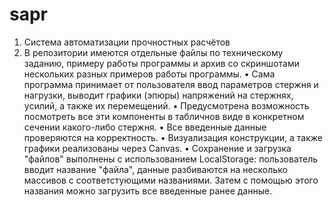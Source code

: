 # sapr
1. Система автоматизации прочностных расчётов
2. В репозитории имеются отдельные файлы по техническому заданию, примеру работы программы и архив со скриншотами нескольких разных примеров работы программы.
• Сама программа принимает от пользователя ввод параметров стержня и нагрузки, выводит графики (эпюры) напряжений на стержнях, усилий, а также их перемещений.
• Предусмотрена возможность посмотреть все эти компоненты в табличнов виде в конкретном сечении какого-либо стержня.
• Все введенные данные проверяются на корректность.
• Визуализация конструкции, а также графики реализованы через Canvas.
• Сохранение и загрузка "файлов" выполнены с использованием LocalStorage: пользователь вводит название "файла", данные разбиваются на несколько массивов с соответстующими названиями. Затем с помощью этого названия можно загрузить все введенные ранее данные.
